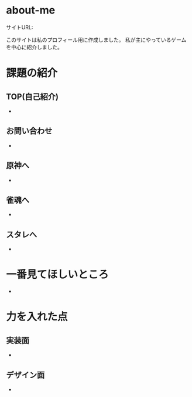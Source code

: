 # about-me


サイトURL:

このサイトは私のプロフィール用に作成しました。
私が主にやっているゲームを中心に紹介しました。


# 課題の紹介

## TOP(自己紹介)
-

## お問い合わせ
-

## 原神へ
-

## 雀魂へ
-

## スタレへ
-


# 一番見てほしいところ
-


# 力を入れた点

## 実装面
-



## デザイン面
-


